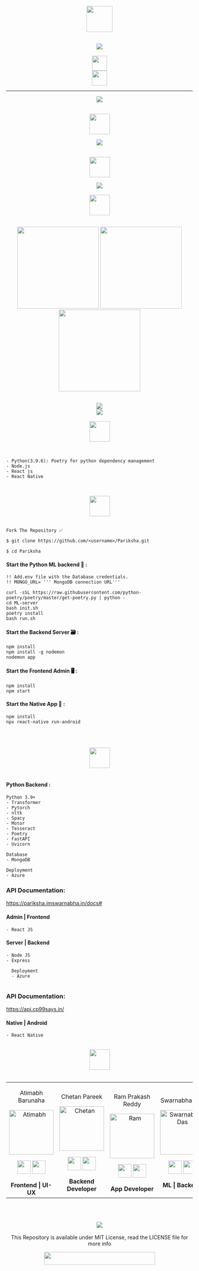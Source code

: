 <div align="center"> 
  <p align='center'> 
   <img src="media/pariksha.png" height="70"/><br><br>
   
   <img src="https://forthebadge.com/images/badges/built-with-love.svg"/><br><br>
   <img src="https://img.shields.io/badge/By-Team%20ZeroDSA-seagreen?style=for-the-badge" height="40"/><br>
   <img src="https://img.shields.io/badge/Athenahack%202021-Winners🏆-yellow?style=for-the-badge" height="40"/>
    <br>   
  </p>
  <hr>
  <img src="media/problems.png">
  <br><br>
 </div>
 


 <div align="center"> 
    <p>
    <img src="https://img.shields.io/badge/Why%20%7C%20What%20it%20does-darkslategrey?logo=Windows%20Terminal&style=for-the-badge" height="55"/></p>
    <img src="media/solution.png" />
  <br><br>
 </div>

<div align="center"> 
    <p>
    <img src="https://img.shields.io/badge/system%20architecture-moccasin?logo=Databricks&style=for-the-badge" height="55"/></p>
    <img src="media/hld.png" />
  <br><br>
 </div>


<div align="center"> 
  <img src="https://img.shields.io/badge/Product%20Images-mediumseagreen?logo=Pinterest&style=for-the-badge" height="55" /><br><br>
  <p float="left">
    <img src="media/login.png" width="220" />
    <img src="media/app-dash.png" width="220" /> 
    <img src="media/qp.png" width="220" />
  </p><br>
   <img src="media/web.jpeg" /><br>
   <img src="media/web2.png" />
</div>
<br>

<div align="center"> 
  <img src="https://img.shields.io/badge/Prerequisites-teal?logo=Pinboard&style=for-the-badge" height="55"/><br>
</div>
<br>


 ```
 
 - Python(3.9.6): Poetry for python dependency management
 - Node.js
 - React js
 - React Native
  
 ```
 <br>
 
 <div align="center"> 
  <img src="https://img.shields.io/badge/Setting%20up%20locally-purple?logo=visual-studio-code&style=for-the-badge" height="55"/> 
</div><br>

 ```
 Fork The Repository ✅
 
 $ git clone https://github.com/<username>/Pariksha.git   
```

  ```
 $ cd Pariksha
 ```

#### Start the Python ML backend 🚀 :

   ```
   !! Add.env file with the Database credentials.
   !! MONGO_URL= ''' MongoDB connection URL'''
   
   curl -sSL https://raw.githubusercontent.com/python-poetry/poetry/master/get-poetry.py | python -
   cd ML-server
   bash init.sh
   poetry install
   bash run.sh
   ```
  

#### Start the Backend Server 🗃 :

  ```
  npm install 
  npm install -g nodemon
  nodemon app
  ```

#### Start the Frontend Admin 🖥️ :
  
  ```
  npm install
  npm start
  ```

#### Start the Native App 📱 :

  ```
  npm install
  npx react-native run-android
  ```

<br><br>

<div align="center"> 
  <img src="https://img.shields.io/badge/Tech%20Stack%20Used-chocolate?logo=Tesla&style=for-the-badge" height="55"/> 
</div>
  <br>
  
  #### Python Backend :
  
  ```
  Python 3.9+
  - Transformer
  - Pytorch
  - nltk
  - Spacy
  - Motor
  - Tesseract
  - Poetry
  - FastAPI
  - Uvicorn
  
  Database
  - MongoDB
  
  Deployment
  - Azure
  ```
  
  <div>
   <h3>API Documentation:</h3>

  <a href="https://pariksha.imswarnabha.in/docs#/"> https://pariksha.imswarnabha.in/docs# </a><br>
  </div>
  
  #### Admin | Frontend
  
  ```
  - React JS
  ```
  
  #### Server | Backend
  
  ```
  - Node JS
  - Express
    
    Deployment
    - Azure    
    
   ```
  <div>

  <h3>API Documentation:</h3>

  <a href="https://api.cp99says.in/"> https://api.cp99says.in/ </a><br>

  </div>


  
  #### Native | Android
  
  ```
  - React Native
  ```
  <br>

<div align="center"> 
  <img src="https://img.shields.io/badge/Contributors-black?logo=Github&style=for-the-badge" height="55"/> 
</div>
  <br>

    
<div align="center"> 
  <table>
<tr align="center">
 <td>

Atimabh Barunaha

<p align="center">
<img src = "https://avatars.githubusercontent.com/Atimabh"  height="120" alt="Atimabh">
</p>
<p align="center">
<a href = "https://github.com/Atimabh"><img src = "http://www.iconninja.com/files/241/825/211/round-collaboration-social-github-code-circle-network-icon.svg" width="36" height = "36"/></a>
<a href = "https://www.linkedin.com/in/barunaha/">
<img src = "http://www.iconninja.com/files/863/607/751/network-linkedin-social-connection-circular-circle-media-icon.svg" width="36" height="36"/>
</a>
</p>
 <strong>Frontend | UI-UX<strong>
</td>
<td>
  
Chetan Pareek

<p align="center">
<img src = "https://avatars.githubusercontent.com/cp99says"  height="120" alt="Chetan">
</p>
<p align="center">
<a href = "https://github.com/cp99says"><img src = "http://www.iconninja.com/files/241/825/211/round-collaboration-social-github-code-circle-network-icon.svg" width="36" height = "36"/></a>
<a href = "https://www.linkedin.com/in/cp99says/">
<img src = "http://www.iconninja.com/files/863/607/751/network-linkedin-social-connection-circular-circle-media-icon.svg" width="36" height="36"/>
</a>
</p>
  <strong>Backend Developer<strong>
</td>
 <td>
    
Ram Prakash Reddy

<p align="center">
<img src = "https://avatars.githubusercontent.com/ramprakashreddy"  height="120" alt="Ram">
</p>
<p align="center">
<a href = "https://github.com/ramprakashreddy"><img src = "http://www.iconninja.com/files/241/825/211/round-collaboration-social-github-code-circle-network-icon.svg" width="36" height = "36"/></a>
<a href = "https://www.linkedin.com/in/ram1612/">
<img src = "http://www.iconninja.com/files/863/607/751/network-linkedin-social-connection-circular-circle-media-icon.svg" width="36" height="36"/>
</a>
</p>
    <strong>App Developer<strong>
</td>

<td>
  
Swarnabha Das

<p align="center">
<img src = "https://avatars.githubusercontent.com/sd2001"  height="120" alt="Swarnabha Das">
</p>
<p align="center">
<a href = "https://github.com/sd2001"><img src = "http://www.iconninja.com/files/241/825/211/round-collaboration-social-github-code-circle-network-icon.svg" width="36" height = "36"/></a>
<a href = "https://www.linkedin.com/in/swarnabha-das-2001official/">
<img src = "http://www.iconninja.com/files/863/607/751/network-linkedin-social-connection-circular-circle-media-icon.svg" width="36" height="36"/>
</a>
</p>
  <strong>ML | Backend<strong>
</td>
  
  </table>
</tr>
</div>
  <br>
  
  
 <!-- END -->

<div align="center">
 <p>
 <br>
   <img src="https://img.shields.io/badge/License-MIT-yellow.svg?logo=Microsoft%20Word&style=for-the-badge" /><br>
   <br><strong><Repo-Name></strong>This Repository is available under MIT License, read the LICENSE file for more info
  <p>
 </div>
   
 <div align="center">
  <img src="https://img.shields.io/badge/Please%20star%20if%20you%20like%20it-lightcoral?logo=Starship&style=for-the-badge" width="300" height="35"/>
 </div>
